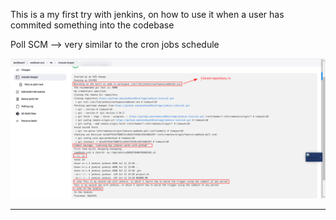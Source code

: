 This is a my first try with jenkins, on how to use it when a user has commited something into the codebase

Poll SCM --> very similar to the cron jobs schedule

![Jenkins with Github](./images/1.png)

<hr/>
